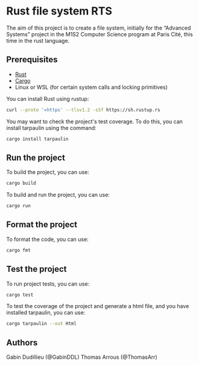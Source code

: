 # Rust file system RTS

The aim of this project is to create a file system, initially for the “Advanced Systems” project in the M1S2 Computer Science program at Paris Cité, this time in the rust language.

## Prerequisites

- [Rust](https://www.rust-lang.org/)
- [Cargo](https://doc.rust-lang.org/cargo/)
- Linux or WSL (for certain system calls and locking primitives)

You can install Rust using rustup:
```bash
curl --proto '=https' --tlsv1.2 -sSf https://sh.rustup.rs
```

You may want to check the project's test coverage. To do this, you can install tarpaulin using the command:
```bash
cargo install tarpaulin
```

## Run the project

To build the project, you can use:
```bash
cargo build
```

To build and run the project, you can use:
```bash
cargo run
```

## Format the project

To format the code, you can use:
```bash
cargo fmt
```

## Test the project

To run project tests, you can use:
```bash
cargo test
```

To test the coverage of the project and generate a html file, and you have installed tarpaulin, you can use:

```bash
cargo tarpaulin --out Html 
```

## Authors

Gabin Dudillieu (@GabinDDL)
Thomas Arrous (@ThomasArr)
